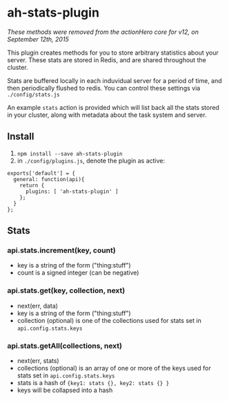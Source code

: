 # ah-stats-plugin
*These methods were removed from the actionHero core for v12, on September 12th, 2015*

This plugin creates methods for you to store arbitrary statistics about your server.  These stats are stored in Redis, and are shared throughout the cluster.

Stats are buffered locally in each induvidual server for a period of time, and then periodically flushed to redis.  You can control these settings via `./config/stats.js`

An example `stats` action is provided which will list back all the stats stored in your cluster, along with metadata about the task system and server. 

## Install

1. `npm install --save ah-stats-plugin`
2. in `./config/plugins.js`, denote the plugin as active:
```
exports['default'] = {
  general: function(api){
    return {
      plugins: [ 'ah-stats-plugin' ]
    };
  }
};
```

## Stats

### api.stats.increment(key, count)
- key is a string of the form ("thing:stuff")
- count is a signed integer (can be negative)

### api.stats.get(key, collection, next)
- next(err, data)
- key is a string of the form ("thing:stuff")
- collection (optional) is one of the collections used for stats set in `api.config.stats.keys`

### api.stats.getAll(collections, next)
- next(err, stats)
- collections (optional) is an array of one or more of the keys used for stats set in `api.config.stats.keys`
- stats is a hash of `{key1: stats {}, key2: stats {} }`
- keys will be collapsed into a hash 